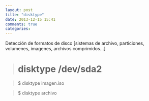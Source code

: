 ```yaml
---
layout: post
title: "disktype"
date: 2013-12-15 15:41
comments: true
categories: 
---
```

Detección de formatos de disco [sistemas de archivo, particiones, volumenes, imagenes, archivos comprimidos...]

># disktype /dev/sda2

>$ disktype imagen.iso

>$ disktype archivo

